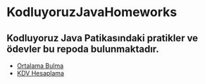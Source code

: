 ﻿# KodluyoruzJavaHomeworks
 ## Kodluyoruz Java Patikasındaki pratikler ve ödevler bu repoda bulunmaktadır.
 - [Ortalama Bulma](https://github.com/BetulBircan/KodluyoruzJavaHomeworks/tree/main/ortalama)
 - [KDV Hesaplama](https://github.com/BetulBircan/KodluyoruzJavaHomeworks/tree/main/kdvHesaplama)
